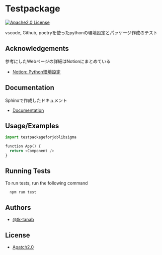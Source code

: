 # Testpackage

[![Apache2.0 License](https://img.shields.io/badge/License-Apatch2.0-green.svg?style=for-the-badge)](https://choosealicense.com/licenses/apache-2.0/)

vscode, Github, poetryを使ったpythonの環境設定とパッケージ作成のテスト

## Acknowledgements

参考にしたWebページの詳細はNotionにまとめている

 - [Notion: Python環境設定](https://pool-laser-119.notion.site/Python-343c10792d3744c6b6c8ccf12335d5bb)

## Documentation

Sphinxで作成したドキュメント

- [Documentation](https://linktodocumentation)


## Usage/Examples

```python
import testpackageforjoblibsigma

function App() {
  return <Component />
}
```


## Running Tests

To run tests, run the following command

```bash
  npm run test
```


## Authors

- [@tk-tanab](https://github.com/tk-tanab)


## License

- [Apatch2.0](https://choosealicense.com/licenses/apache-2.0/)

